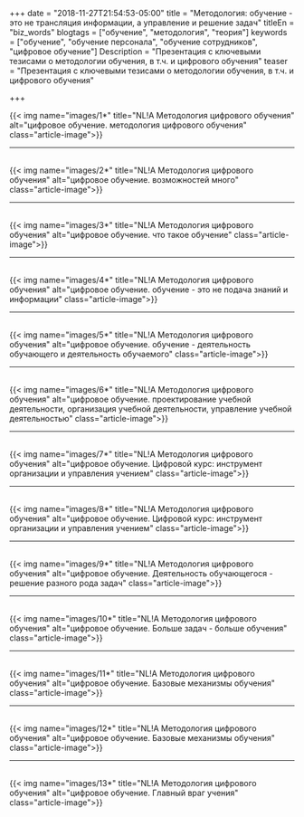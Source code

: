 +++
date = "2018-11-27T21:54:53-05:00"
title = "Методология: обучение - это не трансляция информации, а управление и решение задач"
titleEn = "biz_words"
blogtags = ["обучение", "методология", "теория"]
keywords = ["обучение", "обучение персонала", "обучение сотрудников", "цифровое обучение"]
Description = "Презентация с ключевыми тезисами о методологии обучения, в т.ч. и цифрового обучения"
teaser = "Презентация с ключевыми тезисами о методологии обучения, в т.ч. и цифрового обучения"

+++

{{< img name="images/1*" title="NL!A Методология цифрового обучения" alt="цифровое обучение. методология цифрового обучения" class="article-image">}}
<br><hr><br>
{{< img name="images/2*" title="NL!A Методология цифрового обучения" alt="цифровое обучение. возможностей много" class="article-image">}}
<br><hr><br>
{{< img name="images/3*" title="NL!A Методология цифрового обучения" alt="цифровое обучение. что такое обучение" class="article-image">}}
<br><hr><br>
{{< img name="images/4*" title="NL!A Методология цифрового обучения" alt="цифровое обучение. обучение - это не подача знаний и информации" class="article-image">}}
<br><hr><br>
{{< img name="images/5*" title="NL!A Методология цифрового обучения" alt="цифровое обучение. обучение - деятельность обучающего и деятельность обучаемого" class="article-image">}}
<br><hr><br>
{{< img name="images/6*" title="NL!A Методология цифрового обучения" alt="цифровое обучение. проектирование учебной деятельности, организация учебной деятельности, управление учебной деятельностью" class="article-image">}}
<br><hr><br>
{{< img name="images/7*" title="NL!A Методология цифрового обучения" alt="цифровое обучение. Цифровой курс: инструмент организации и управления учением" class="article-image">}}
<br><hr><br>
{{< img name="images/8*" title="NL!A Методология цифрового обучения" alt="цифровое обучение. Цифровой курс: инструмент организации и управления учением" class="article-image">}}
<br><hr><br>
{{< img name="images/9*" title="NL!A Методология цифрового обучения" alt="цифровое обучение. Деятельность обучающегося - решение разного рода задач" class="article-image">}}
<br><hr><br>
{{< img name="images/10*" title="NL!A Методология цифрового обучения" alt="цифровое обучение. Больше задач - больше обучения" class="article-image">}}
<br><hr><br>
{{< img name="images/11*" title="NL!A Методология цифрового обучения" alt="цифровое обучение. Базовые механизмы обучения" class="article-image">}}
<br><hr><br>
{{< img name="images/12*" title="NL!A Методология цифрового обучения" alt="цифровое обучение. Базовые механизмы обучения" class="article-image">}}
<br><hr><br>
{{< img name="images/13*" title="NL!A Методология цифрового обучения" alt="цифровое обучение. Главный враг учения" class="article-image">}}
